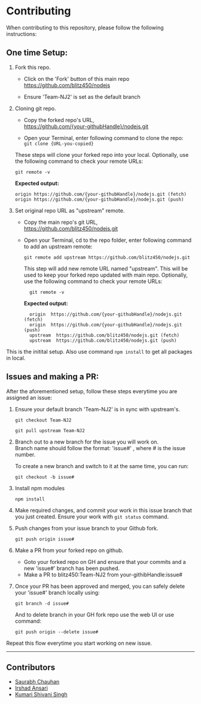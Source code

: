# Contributing

When contributing to this repository, please follow the following instructions:

## One time Setup:

1. Fork this repo.

   - Click on the 'Fork' button of this main repo https://github.com/blitz450/nodejs

   - Ensure 'Team-NJ2' is set as the default branch

2. Cloning git repo.

   - Copy the forked repo's URL,  
     https://github.com/{your-githubHandle}/nodejs.git

   - Open your Terminal, enter following command to clone the repo:  
      `git clone {URL-you-copied}`

   These steps will clone your forked repo into your local. Optionally, use the following command to check your remote URLs:

   ```
   git remote -v
   ```
   
   **Expected output:**

   ```
   origin https://github.com/{your-githubHandle}/nodejs.git (fetch)
   origin https://github.com/{your-githubHandle}/nodejs.git (push)
   ```

3)  Set original repo URL as "upstream" remote.

    - Copy the main repo's git URL,  
      https://github.com/blitz450/nodejs.git
    - Open your Terminal, cd to the repo folder, enter following command to add an upstream remote:

      ```
      git remote add upstream https://github.com/blitz450/nodejs.git
      ```

      This step will add new remote URL named "upstream". This will be used to keep your forked repo updated with main repo. Optionally, use the following command to check your remote URLs:

      ```
    	git remote -v
      ```

    	**Expected output:**
      ```
    	origin  https://github.com/{your-githubHandle}/nodejs.git (fetch)
    	origin  https://github.com/{your-githubHandle}/nodejs.git (push)
    	upstream  https://github.com/blitz450/nodejs.git (fetch)
    	upstream  https://github.com/blitz450/nodejs.git (push)
      ```

This is the initital setup. Also use command `npm install` to get all packages in local.

## Issues and making a PR:

After the aforementioned setup, follow these steps everytime you are assigned an issue:

1.  Ensure your default branch 'Team-NJ2' is in sync with upstream's.

    ```
    git checkout Team-NJ2
    ```

    ```
    git pull upstream Team-NJ2
    ```

2.  Branch out to a new branch for the issue you will work on.  
    Branch name should follow the format: 'issue#' , where # is the issue number.

    To create a new branch and switch to it at the same time, you can run:
    ```
    git checkout -b issue#
    ```

3.  Install npm modules

    ```
    npm install
    ```

4.  Make required changes, and commit your work in this issue branch that you just created. Ensure your work with `git status` command.

5.  Push changes from your issue branch to your Github fork.

    ```
    git push origin issue#
    ```

6.  Make a PR from your forked repo on github.

    - Goto your forked repo on GH and ensure that your commits and a new 'issue#' branch has been pushed.
    - Make a PR to blitz450:Team-NJ2 from your-githibHandle:issue#

7.  Once your PR has been approved and merged, you can safely delete your 'issue#' branch locally using:
    ```
    git branch -d issue#
    ```
    And to delete branch in your GH fork repo use the web UI or use command:
    ```
    git push origin --delete issue#
    ```

Repeat this flow everytime you start working on new issue.

---

## Contributors

- [Saurabh Chauhan](https://github.com/blitz450)
- [Irshad Ansari](https://github.com/irshadjsr21)
- [Kumari Shivani Singh](https://github.com/kumarishivanisingh14)